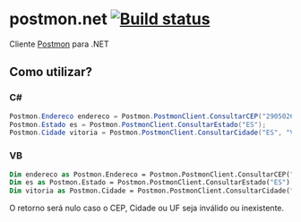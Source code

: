 # postmon.net [![Build status](https://ci.appveyor.com/api/projects/status/xf1e5cpf8cmujjhw?svg=true)](https://ci.appveyor.com/project/fmmsilva/postmon-net)

Cliente [Postmon](http://www.postmon.com.br) para .NET

## Como utilizar?

### C# 
```c#
Postmon.Endereco endereco = Postmon.PostmonClient.ConsultarCEP("29050265");
Postmon.Estado es = Postmon.PostmonClient.ConsultarEstado("ES");
Postmon.Cidade vitoria = Postmon.PostmonClient.ConsultarCidade("ES", "Vitória", true);
```

### VB 
```vb
Dim endereco as Postmon.Endereco = Postmon.PostmonClient.ConsultarCEP("29050265")
Dim es as Postmon.Estado = Postmon.PostmonClient.ConsultarEstado("ES")
Dim vitoria as Postmon.Cidade = Postmon.PostmonClient.ConsultarCidade("ES", "Vitória", True)
```

O retorno será nulo caso o CEP, Cidade ou UF seja inválido ou inexistente.
